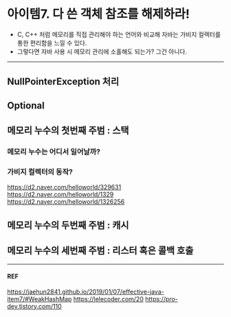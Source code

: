 # 아이템7. 다 쓴 객체 참조를 해제하라!
- C, C++ 처럼 메모리를 직접 관리해야 하는 언어와 비교해 자바는 가비지 컬렉터를 통한 편리함을 느낄 수 있다.
- 그렇다면 자바 사용 시 메모리 관리에 소홀해도 되는가? 그건 아니다.

<hr>

## NullPointerException 처리 
##  Optional

## 메모리 누수의 첫번째 주범 : 스택
### 메모리 누수는 어디서 일어날까?

### 가비지 컬렉터의 동작? 
https://d2.naver.com/helloworld/329631
https://d2.naver.com/helloworld/1329
https://d2.naver.com/helloworld/1326256

## 메모리 누수의 두번째 주범 : 캐시


## 메모리 누수의 세번째 주범 : 리스터 혹은 콜백 호출

<hr>

#### REF
https://jaehun2841.github.io/2019/01/07/effective-java-item7/#WeakHashMap
https://lelecoder.com/20
https://pro-dev.tistory.com/110

